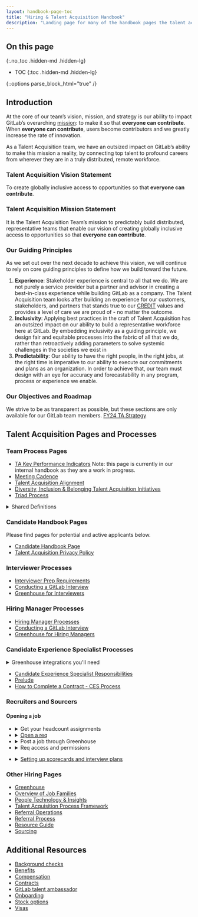 ```yaml
---
layout: handbook-page-toc
title: "Hiring & Talent Acquisition Handbook"
description: "Landing page for many of the handbook pages the talent acquisition team at GitLab uses."
---
```


## On this page
{:.no_toc .hidden-md .hidden-lg}

- TOC
{:toc .hidden-md .hidden-lg}

{::options parse_block_html="true" /}


## Introduction 
At the core of our team’s vision, mission, and strategy is our ability to impact GitLab’s overarching [mission](https://about.gitlab.com/company/mission/): to make it so that **everyone can contribute**. When **everyone can contribute**, users become contributors and we greatly increase the rate of innovation. 

As a Talent Acquisition team, we have an outsized impact on GitLab’s ability to make this mission a reality, by connecting top talent to profound careers from wherever they are in a truly distributed, remote workforce. 

### Talent Acquisition Vision Statement
To create globally inclusive access to opportunities so that **everyone can contribute**.

### Talent Acquisition Mission Statement
It is the Talent Acquisition Team’s mission to predictably build distributed, representative teams that enable our vision of creating globally inclusive access to opportunities so that **everyone can contribute**. 

### Our Guiding Principles
As we set out over the next decade to achieve this vision, we will continue to rely on core guiding principles to define how we build toward the future. 
  1. **Experience**: Stakeholder experience is central to all that we do. We are not purely a service provider but a partner and advisor in creating a best-in-class experience while building GitLab as a company. The Talent Acquisition team looks after building an experience for our customers, stakeholders, and partners that stands true to our [CREDIT](https://about.gitlab.com/handbook/values/) values and provides a level of care we are proud of - no matter the outcome. 
  1. **Inclusivity**: Applying best practices in the craft of Talent Acquisition has an outsized impact on our ability to build a representative workforce here at GitLab. By embedding inclusivity as a guiding principle, we design fair and equitable processes into the fabric of all that we do, rather than retroactively adding parameters to solve systemic challenges in the societies we exist in   
  1. **Predictability**: Our ability to have the right people, in the right jobs, at the right time is imperative to our ability to execute our commitments and plans as an organization. In order to achieve that, our team must design with an eye for accuracy and forecastability in any program, process or experience we enable. 

### Our Objectives and Roadmap
We strive to be as transparent as possible, but these sections are only available for our GitLab team members.
[FY24 TA Strategy](https://docs.google.com/document/d/1Q9ui_BZLRPBAYpRtdtpHVSvGzW3g7JtVYkGj_KqwZBA/edit#heading=h.riu5wc8sjmum)



## Talent Acquisition Pages and Processes


### Team Process Pages

- [TA Key Performance Indicators](https://internal-handbook.gitlab.io/handbook/people-group/talent-acquisition/key-performance-indicators/) Note: this page is currently in our internal handbook as they are a work in progress.
- [Meeting Cadence](/handbook/hiring/meetings/)
- [Talent Acquisition Alignment](/handbook/hiring/recruiting-alignment/)
- [Diversity, Inclusion & Belonging Talent Acquisition Initiatives](/company/culture/inclusion/talent-acquisition-initiatives/)
- [Triad Process](/handbook/hiring/talent-acquisition-framework/triadprocess/)

<details>
<summary markdown="span">Shared Definitions</summary>

* **Job:** A job refers to the job title (ex: Customer Support Specialist). This will also be what appears on external job boards. In the case there are multiple positions open that are the same, and we only want to list once, we can have multiple 'openings' (see next section) opened within one 'Job'. Each job will have a unique identifier called a Requisition ID (example- 1001).

* **Opening:** A job can have multiple openings attached to it (ex: you are hiring 3 Customer Support Specialists. You would then have 1 ‘Job’ and 3 ‘openings’ against that job). A job can have multiple openings against it, but an opening can not be associated with multiple jobs. Each opening will have a unique identifier called an Opening ID (example- 1001-1, 1001-2, 1001-3).

* **GHPiD:** GHP ID is the link between Adaptive (what we use to track our operating plan) and Greenhouse (our ATS). A GHP ID has a one to one relationship with an Opening ID. It is the key interlock between our hiring plans and our Talent Acquisition activity. This is a custom field in Greenhouse.

</details>


### Candidate Handbook Pages
Please find pages for potential and active applicants below.

- [Candidate Handbook Page](/handbook/hiring/candidate/faq/)
- [Talent Acquisition Privacy Policy](/handbook/hiring/candidate/faq/recruitment-privacy-policy/)


### Interviewer Processes

- [Interviewer Prep Requirements](/handbook/hiring/interviewing/)
- [Conducting a GitLab Interview](/handbook/hiring/conducting-a-gitlab-interview/)
- [Greenhouse for Interviewers](/handbook/hiring/greenhouse/#for-all-interviewers/)


### Hiring Manager Processes

- [Hiring Manager Processes](/handbook/hiring/talent-acquisition-framework/hiring-manager/)
- [Conducting a GitLab Interview](/handbook/hiring/conducting-a-gitlab-interview/)
- [Greenhouse for Hiring Managers](/handbook/hiring/greenhouse/#for-hiring-managers)

### Candidate Experience Specialist Processes

<details>
<summary markdown="span">Greenhouse integrations you'll need</summary>
  * [Prelude](/handbook/hiring/prelude/): To gain CES-level access to Prelude, ask your manager to message the Support team at Prelude.<br>
  * [Guide](https://support.greenhouse.io/hc/en-us/articles/360052205072-Guide-integration): Check with your manager if you do not have higher level access to navigate inside of Prelude.<br>
  * [DocuSign](https://support.greenhouse.io/hc/en-us/articles/205633569-DocuSign-integration)

</details>

- [Candidate Experience Specialist Responsibilities](/handbook/hiring/talent-acquisition-framework/coordinator/)
- [Prelude](/handbook/hiring/prelude)
- [How to Complete a Contract - CES Process](/handbook/hiring/talent-acquisition-framework/ces-contract-processes/)



### Recruiters and Sourcers

#### Opening a job

+ <details> <summary>Get your headcount assignments</summary>

  * [How to open headcount on R&D](/handbook/engineering/#hiring-practices)
  * [How to open headcount on Sales and G&A](/handbook/hiring/talent-acquisition-framework/req-creation/#creation-and-approval)

+ <details><summary><a href="/handbook/hiring/talent-acquisition-framework/req-creation/#opening-vacancies-in-greenhouse">Open a req</a></summary>

  * [Instructions here](/handbook/hiring/talent-acquisition-framework/req-creation/#opening-vacancies-in-greenhouse)<br>
  * [Open a kickoff session](/handbook/hiring/talent-acquisition-framework/req-overview/#step-3-complete-kick-off-session-agree-on-priority-level--complete-a-sourcing-session)<br>
   + <details> <summary>Evergreen Requisitions</summary>

     * [Creating an evergreen req](/handbook/hiring/talent-acquisition-framework/evergreen-requisitions/)<br>
     * [Evergreen req guide](/handbook/hiring/talent-acquisition-framework/evergreen-requisitions/)<br>
     * An Evergreen Job is a requisition that is 'always open'. More specifically, it is used when we have at least 3 openings for a particular job repeated each quarter. There is then one Evergreen job posted for internal, external and passive candidates. It is important that no candidate is hired to an Evergreen job, and instead is moved to an approved opening (aka an opening with a single corresponding GHPiD). TA Leadership will open EVG roles at the start of a fiscal year, with a quarterly review cadence, by leveraging the hiring plan and attrition assumptions. See the pages above for more information.<br>
   + <details> <summary>Tips and Tricks</summary>
   
     * Know your department before you open your req. If you need to change the department name later, the approval chain will not automatically update. If this happens to you, please contact Enablement.
     * We do not re-open jobs after they have been closed. This is because permissions and approvers may have changed in the time since the job was first closed.

    </details>
    </details>

+ <details> <summary>Post a job through Greenhouse</summary>
   * [Post an **internal** job](/handbook/hiring/talent-acquisition-framework/req-creation/#opening-vacancies-in-greenhouse-dri-recruiter)<br>
   * [Post an **external** job](/handbook/hiring/talent-acquisition-framework/req-creation/#publish-the-job-to-the-careers-page--review-greenhouse-configuration)<br>
   + <details> <summary>Tips and Tricks</summary>
     * Salary transparency: In select US states, GitLab discloses salaries in job descriptions in accordance with local laws. Total Rewards will add this information to the job’s approvals page. When you create your _external_ job post, utilize Pay Transparency Rules and select Hiring in the USA. If the job will not be posted in the US, select N/A.<br>
     * EEOC questions should be checked off in the US only<br>
     * [Click here](/handbook/hiring/talent-acquisition-framework/req-creation/#choosing-the-correct-location-for-your-published-job) for more information on selecting the correct location for your job. This will help ensure that your LinkedIn listings are posted in the correct countries.<br>
     * Our jobs are now set up to automatically go to Indeed and Glassdoor and be posted as remote roles on both sites. Recruiters should unselect or leave unselected the option in Greenhouse to "publish to free job boards" as this requires us to input city, state, and country data that overrides the remote job listing. There is an automation in place to automatically send jobs to Indeed and Glassdoor.<br>
   + <details><summary><a href="/handbook/hiring/talent-acquisition-framework/req-creation/#using-job-posting-rules-in-greenhouse">How to use Rules</a></summary>
     * [Auto-tags](/handbook/hiring/greenhouse/#auto-tags)<br>
  * Job Templates - To be completed in Q2<br>
  </details>
  </details>
  </details>

+ <details> <summary>Req access and permissions</summary>

  * As a member of the Talent Acquisition team, you have the ability to add team members to view your job with differing layers of access. By default, all team members can access the interview kit & scorecard of someone they’re interviewing and this access does not need to be granted. For team members who require additional access, such as a Hiring Manager or their EBA, you will need to grant that access where appropriate.<br>
  * As you are deciding what access level someone should have, default to the setting that allows the most confidentiality for a candidate. If a team member does not need access to scorecards, for example, we should be choosing an access level that does not allow them to see them. A job admin (someone with higher level permissions) typically should not be at the same level or a direct report of a job they have access to. Enablment is in the process of creating a table with specific information about each level, which we will link to here when it is complete.<br>
  * To add or remove access in a job, go to ‘job setup’ and click ‘hiring team’. Add or remove access under “Who can see this job?”. Unfortunately, there is no way to bulk add or remove access. You can also add and remove access when creating your job from a template. If you are searching for a team member and cannot find their name, ensure that you do not have filters activated. Do not add access to templates, because this could create problems in the future.

</details>

+ <details><summary><a href="/handbook/hiring/talent-acquisition-framework/req-creation/#update-the-scorecard">Setting up scorecards and interview plans</a></summary>

  * There are two elements of a scorecard: the Scorecard section and the Interview Plan section. Both are accessible through Job Setup.
  * [**Scorecard**](https://about.gitlab.com/handbook/hiring/talent-acquisition-framework/req-creation/#update-the-scorecard) Depending on your department, you may have a lot of your scorecard options pre-filled. R&D scorecards are always set up for you, and may only require small tweaks depending on technical language or job grade.
  * [**Interview Plan**](https://support.greenhouse.io/hc/en-us/articles/115002276366-Add-an-interview-question-to-an-interview-kit)
  + <details> <summary>Tips and Tricks</summary>

    * Name your interviews in a way that will help your Candidate Experience Specialist partner schedule your interview. We recommend ‘Topic -  Interviewer - Time’ i.e. ‘Values Interview - Beyonce Knowles - 45 min’. If you are pulling from a large interviewer pool, you can discuss with your Candidate Experience Specialist partner if it makes sense to create a Prelude interviewer pool that will help with scheduling.
    * Once you have set up the stages and interview names, add the specific interview questions asked into the “Interview Questions” section of the Interview Plan.
    * If you need to make bulk changes to a large number of jobs’ scorecards at once, Enablement has the ability to make bulk changes. Please contact them for assistance.
    * Recruiters don’t need to be the only ones adding interview questions to the interview plan. Invite your Hiring Manager to complete this task alongside you.

</details>
</details>
</details>



### Other Hiring Pages

- [Greenhouse](/handbook/hiring/greenhouse/)
- [Overview of Job Families](/handbook/hiring/job-families)
- [People Technology & Insights](/handbook/hiring/talent-acquisition-framework/talent-acquisition-operations-insights/)
- [Talent Acquisition Process Framework](/handbook/hiring/talent-acquisition-framework/)
- [Referral Operations](/handbook/hiring/referral-operations/)
- [Referral Process](/handbook/hiring/referral-process/)
- [Resource Guide](/handbook/hiring/guide/)
- [Sourcing](/handbook/hiring/sourcing/)



## Additional Resources

- [Background checks](/handbook/people-policies/#background-checks)
- [Benefits](/handbook/total-rewards/benefits/)
- [Compensation](/handbook/total-rewards/compensation/)
- [Contracts](https://internal-handbook.gitlab.io/handbook/people-group/people-operations/people-connect/employment_contracts/)
- [GitLab talent ambassador](/handbook/hiring/gitlab-ambassadors/)
- [Onboarding](/handbook/people-group/general-onboarding)
- [Stock options](/handbook/stock-options)
- [Visas](/handbook/people-group/visas/)
